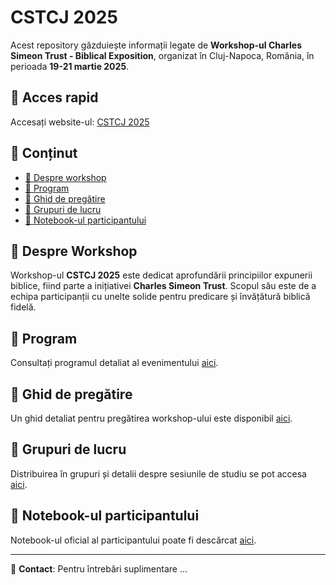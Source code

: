 # CSTCJ 2025

Acest repository găzduiește informații legate de **Workshop-ul Charles Simeon Trust - Biblical Exposition**, organizat în Cluj-Napoca, România, în perioada **19-21 martie 2025**.

## 🔗 Acces rapid

Accesați website-ul: [CSTCJ 2025](https://unu-unu-cj.github.io/cstcj25/)

## 📌 Conținut

- [📖 Despre workshop](#despre-workshop)
- [📅 Program](#program)
- [📂 Ghid de pregătire](#ghid-de-pregătire)
- [👥 Grupuri de lucru](#grupuri-de-lucru)
- [📝 Notebook-ul participantului](#notebook-ul-participantului)

## 📖 Despre Workshop

Workshop-ul **CSTCJ 2025** este dedicat aprofundării principiilor expunerii biblice, fiind parte a inițiativei **Charles Simeon Trust**. Scopul său este de a echipa participanții cu unelte solide pentru predicare și învățătură biblică fidelă.

## 📅 Program

Consultați programul detaliat al evenimentului [aici](https://unu-unu-cj.github.io/cstcj25/orar).

## 📂 Ghid de pregătire

Un ghid detaliat pentru pregătirea workshop-ului este disponibil [aici](https://unu-unu-cj.github.io/cstcj25/ghid).

## 👥 Grupuri de lucru

Distribuirea în grupuri și detalii despre sesiunile de studiu se pot accesa [aici](https://unu-unu-cj.github.io/cstcj25/grupe).

## 📝 Notebook-ul participantului

Notebook-ul oficial al participantului poate fi descărcat [aici](https://unu-unu-cj.github.io/cstcj25/assets/notebook.docx).

---

📧 **Contact**: Pentru întrebări suplimentare ... 
